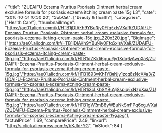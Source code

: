 {
	"title": "ZUDAIFU Eczema Pruritus Psoriasis Ointment  herbal cream exclusive formula for psoriasis eczema itching cream paste 15g L3",
	"date": "2018-10-31 10:30:20",
	"SubCat": ["Beauty & Health"],
	"categories": ["Health Care"],
	"thumbnailImage": "https://ae01.alicdn.com/kf/HTB1jDIAKh9YBuNjy0Ffq6xIsVXaR/ZUDAIFU-Eczema-Pruritus-Psoriasis-Ointment-herbal-cream-exclusive-formula-for-psoriasis-eczema-itching-cream-paste-15g.jpg_220x220.jpg",
	"BigImage": ["https://ae01.alicdn.com/kf/HTB1jDIAKh9YBuNjy0Ffq6xIsVXaR/ZUDAIFU-Eczema-Pruritus-Psoriasis-Ointment-herbal-cream-exclusive-formula-for-psoriasis-eczema-itching-cream-paste-15g.jpg","https://ae01.alicdn.com/kf/HTB1dZKfdi6guuRjy1Xdq6yAwpXaS/ZUDAIFU-Eczema-Pruritus-Psoriasis-Ointment-herbal-cream-exclusive-formula-for-psoriasis-eczema-itching-cream-paste-15g.jpg","https://ae01.alicdn.com/kf/HTB1693wKh1YBuNjy1zcq6zNcXXa3/ZUDAIFU-Eczema-Pruritus-Psoriasis-Ointment-herbal-cream-exclusive-formula-for-psoriasis-eczema-itching-cream-paste-15g.jpg","https://ae01.alicdn.com/kf/HTB1i3cLKbSYBuNjSspiq6xNzpXaa/ZUDAIFU-Eczema-Pruritus-Psoriasis-Ointment-herbal-cream-exclusive-formula-for-psoriasis-eczema-itching-cream-paste-15g.jpg","https://ae01.alicdn.com/kf/HTB1gW3mB8yWBuNkSmFPq6xguVXai/ZUDAIFU-Eczema-Pruritus-Psoriasis-Ointment-herbal-cream-exclusive-formula-for-psoriasis-eczema-itching-cream-paste-15g.jpg"],
	"actualPrice": 1.69,
	"comparePrice": 2.49,
	"linkurl": "http://s.click.aliexpress.com/e/bKJldFYG",
	"inStock": 84
}
